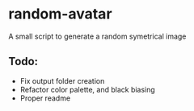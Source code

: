 # random-avatar
A small script to generate a random symetrical image

## Todo:
  - Fix output folder creation
  - Refactor color palette, and black biasing
  - Proper readme
  
